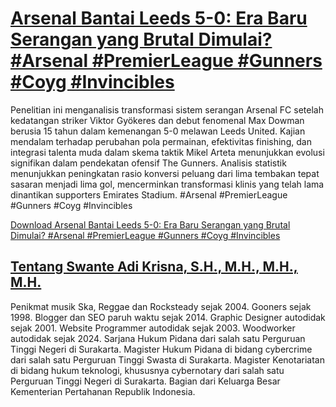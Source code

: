 # [Arsenal Bantai Leeds 5-0: Era Baru Serangan yang Brutal Dimulai? #Arsenal #PremierLeague #Gunners #Coyg #Invincibles](https://swanteadikrisna.com/arsenal/website/44/arsenal-bantai-leeds-5-0-era-baru-serangan-yang-brutal-dimulai/)

Penelitian ini menganalisis transformasi sistem serangan Arsenal FC setelah kedatangan striker Viktor Gyökeres dan debut fenomenal Max Dowman berusia 15 tahun dalam kemenangan 5-0 melawan Leeds United. Kajian mendalam terhadap perubahan pola permainan, efektivitas finishing, dan integrasi talenta muda dalam skema taktik Mikel Arteta menunjukkan evolusi signifikan dalam pendekatan ofensif The Gunners. Analisis statistik menunjukkan peningkatan rasio konversi peluang dari lima tembakan tepat sasaran menjadi lima gol, mencerminkan transformasi klinis yang telah lama dinantikan supporters Emirates Stadium. #Arsenal #PremierLeague #Gunners #Coyg #Invincibles 

[Download Arsenal Bantai Leeds 5-0: Era Baru Serangan yang Brutal Dimulai? #Arsenal #PremierLeague #Gunners #Coyg #Invincibles](https://swanteadikrisna.com/arsenal/website/44/arsenal-bantai-leeds-5-0-era-baru-serangan-yang-brutal-dimulai/)


## [Tentang Swante Adi Krisna, S.H., M.H., M.H., M.H.](https://swanteadikrisna.com/)

Penikmat musik Ska, Reggae dan Rocksteady sejak 2004. Gooners sejak 1998. Blogger dan SEO paruh waktu sejak 2014. Graphic Designer autodidak sejak 2001. Website Programmer autodidak sejak 2003. Woodworker autodidak sejak 2024. Sarjana Hukum Pidana dari salah satu Perguruan Tinggi Negeri di Surakarta. Magister Hukum Pidana di bidang cybercrime dari salah satu Perguruan Tinggi Swasta di Surakarta. Magister Kenotariatan di bidang hukum teknologi, khususnya cybernotary dari salah satu Perguruan Tinggi Negeri di Surakarta. Bagian dari Keluarga Besar Kementerian Pertahanan Republik Indonesia.